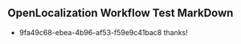 ## OpenLocalization Workflow Test MarkDown
* 9fa49c68-ebea-4b96-af53-f59e9c41bac8 thanks!

<!--HONumber=Aug16_HO1-->


